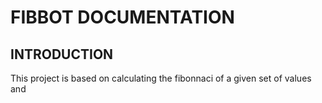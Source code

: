    # FIBBOT DOCUMENTATION

## INTRODUCTION

This project is based on calculating the fibonnaci of a given set of values and 